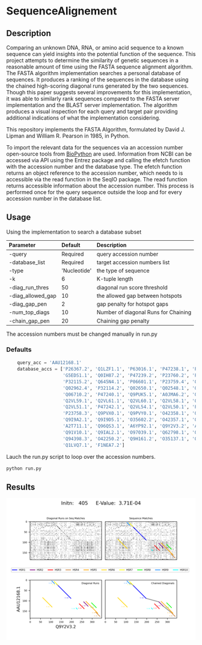 # SequenceAlignement
## Description
Comparing an unknown DNA, RNA, or amino acid sequence to a known sequence can yield insights into the potential function of the sequence. This project attempts to determine the similarity of genetic sequences in a reasonable amount of time using the FASTA sequence alignment algorithm. The FASTA algorithm implementation searches a personal database of sequences. It produces a ranking of the sequences in the database using the chained high-scoring diagonal runs generated by the two sequences. Though this paper suggests several improvements for this implementation, it was able to similarly rank sequences compared to the FASTA server implementation and the BLAST server implementation. The algorithm produces a visual inspection for each query and target pair providing additional indications of what the implementation considering.

This repository implements the FASTA Algorithm, formulated by David J. Lipman and William R. Pearson in 1985, in Python.

To import the relevant data for the sequences via an accession number open-source tools from [BioPython](https://biopython.org/) are used. Information from NCBI can be accessed via API using the Entrez package and calling the efetch function with the accession number and the database type. The efetch function returns an object reference to the accession number, which needs to is accessible via the read function in the SeqIO package. The read function returns accessible information about the accession number. This process is performed once for the query sequence outside the loop and for every accession number in the database list.

## Usage
Using the implementation to search a database subset

| Parameter                 | Default       | Description   |	
| :------------------------ |:------------- | :-----------------------------------------|
|-query                     | Required      | query accession number      
|-database_list             | Required      | target accession numbers list
|-type                      | 'Nucleotide'  | the type of sequence
|-k                         | 6             | K-tuple length              
|-diag_run_thres            | 50            | diagonal run score threshold
|-diag_allowed_gap          | 10            | the allowed gap between hotspots        
|-diag_gap_pen              | 2             | gap penalty for hotspot gaps
|-num_top_diags             | 10            | Number of diagonal Runs for Chaining  
|-chain_gap_pen             | 20            | Chaining gap penalty           

The accession numbers must be changed manually in run.py
### Defaults
```python
    query_acc = 'AAU12168.1'
    database_accs = ['P26367.2', 'Q1LZF1.1', 'P63016.1', 'P47238.1', 'P55864.1', 'P26630.1', 'O73917.1', 'P47237.1',
                     'G5EDS1.1', 'Q0IH87.2', 'P47239.2', 'P23760.2', 'P24610.2', 'O43316.1', 'P09082.1', 'O88436.1',
                     'P32115.2', 'Q645N4.1', 'P06601.1', 'P23759.4', 'O18381.3', 'Q90268.2', 'O57685.2', 'O57682.2',
                     'Q02962.4', 'P32114.2', 'Q02650.1', 'Q02548.1', 'Q00288.3', 'P09083.2', 'Q9YH95.1', 'P51974.2',
                     'Q06710.2', 'P47240.1', 'Q9PUK5.1', 'A0JMA6.2', 'Q5R9M8.1', 'Q28DP6.2', 'P47236.1', 'Q2VL57.1',
                     'Q2VL59.1', 'Q2VL61.1', 'Q2VL60.1', 'Q2VL58.1', 'Q2VL62.1', 'P55771.3', 'P23757.3', 'Q2L4T2.1',
                     'Q2VL51.1', 'P47242.1', 'Q2VL54.1', 'Q2VL50.1', 'P55166.1', 'Q2VL56.1', 'P09084.4', 'P15863.4',
                     'P23758.3', 'Q9PVX0.1', 'Q9PVY0.1', 'O42358.1', 'O42356.2', 'O42201.2', 'Q06453.2', 'O42567.2',
                     'Q9I9A2.1', 'Q9I9D5.1', 'O35602.2', 'O42357.1', 'Q9JLT7.1', 'O42115.1', 'Q9W2Q1.2', 'Q96IS3.1',
                     'A2T711.1', 'Q96QS3.1', 'A6YP92.1', 'Q9Y2V3.2', 'A6NNA5.1', 'Q8BYH0.2', 'Q7YRX0.1', 'O35085.3',
                     'Q91V10.1', 'Q9IAL2.1', 'O97039.1', 'Q62798.1', 'Q9GMA3.1', 'Q9NZR4.2', 'Q90277.1', 'Q4LAL6.1',
                     'Q94398.3', 'O42250.2', 'Q9H161.2', 'O35137.1', 'Q0P031.1', 'Q26657.2', 'O95076.2', 'O70137.1',
                     'Q1LVQ7.1', 'F1NEA7.2']
```
Lauch the run.py script to loop over the accession numbers.
```python
python run.py
```
## Results

<img src="AAU12168.1/gap_allow_30/target_Q9Y2V3.2.png" alt="hi" class="inline"/>
